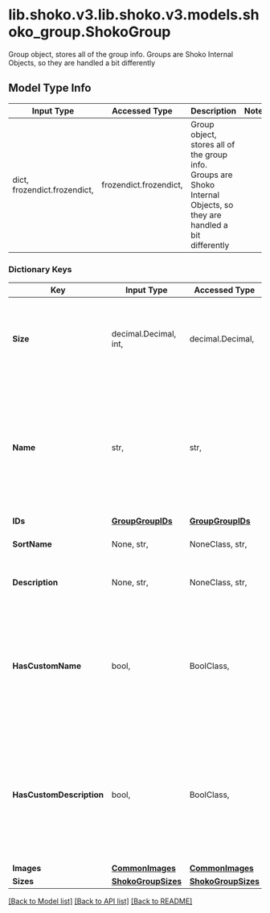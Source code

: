 # lib.shoko.v3.lib.shoko.v3.models.shoko_group.ShokoGroup

Group object, stores all of the group info. Groups are Shoko Internal Objects, so they are handled a bit differently

## Model Type Info
Input Type | Accessed Type | Description | Notes
------------ | ------------- | ------------- | -------------
dict, frozendict.frozendict,  | frozendict.frozendict,  | Group object, stores all of the group info. Groups are Shoko Internal Objects, so they are handled a bit differently | 

### Dictionary Keys
Key | Input Type | Accessed Type | Description | Notes
------------ | ------------- | ------------- | ------------- | -------------
**Size** | decimal.Decimal, int,  | decimal.Decimal,  | number of direct children (number of series in group, eps in series, etc) | value must be a 32 bit integer
**Name** | str,  | str,  | The server&#x27;s title. This will use overrides, the naming settings, MainTitle if all else fails. This is a guaranteed fallback | 
**IDs** | [**GroupGroupIDs**](GroupGroupIDs.md) | [**GroupGroupIDs**](GroupGroupIDs.md) |  | [optional] 
**SortName** | None, str,  | NoneClass, str,  | The sort name for the group. | [optional] 
**Description** | None, str,  | NoneClass, str,  | A short description of the group. | [optional] 
**HasCustomName** | bool,  | BoolClass,  | Indicates the group has a custom name set, different from the default  name of the main series in the group. | [optional] 
**HasCustomDescription** | bool,  | BoolClass,  | Indicates the group has a custom description set, different from the  default description of the main series in the group. | [optional] 
**Images** | [**CommonImages**](CommonImages.md) | [**CommonImages**](CommonImages.md) |  | [optional] 
**Sizes** | [**ShokoGroupSizes**](ShokoGroupSizes.md) | [**ShokoGroupSizes**](ShokoGroupSizes.md) |  | [optional] 

[[Back to Model list]](../../README.md#documentation-for-models) [[Back to API list]](../../README.md#documentation-for-api-endpoints) [[Back to README]](../../README.md)

